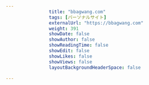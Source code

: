 ---
                title: "bbagwang.com"
                tags: [パーソナルサイト]
                externalUrl: "https://bbagwang.com"
                weight: 391
                showDate: false
                showAuthor: false
                showReadingTime: false
                showEdit: false
                showLikes: false
                showViews: false
                layoutBackgroundHeaderSpace: false
                ---

